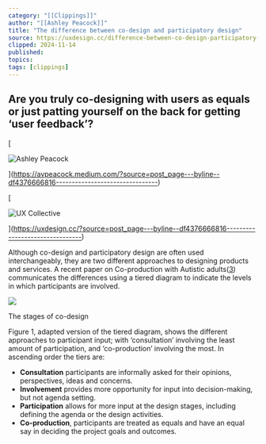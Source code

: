 ```yaml
---
category: "[[Clippings]]"
author: "[[Ashley Peacock]]"
title: "The difference between co-design and participatory design"
source: https://uxdesign.cc/difference-between-co-design-participatory-design-df4376666816
clipped: 2024-11-14
published: 
topics: 
tags: [clippings]
---
```


## Are you truly co-designing with users as equals or just patting yourself on the back for getting ‘user feedback’?

[

![Ashley Peacock](https://miro.medium.com/v2/resize:fill:88:88/1*qsYxB8xLbHMqlDUtI3L47g.jpeg)





](https://avpeacock.medium.com/?source=post_page---byline--df4376666816--------------------------------)

[

![UX Collective](https://miro.medium.com/v2/resize:fill:48:48/1*mDhF9X4VO0rCrJvWFatyxg.png)





](https://uxdesign.cc/?source=post_page---byline--df4376666816--------------------------------)

Although co-design and participatory design are often used interchangeably, they are two different approaches to designing products and services. A recent paper on Co-production with Autistic adults([3](https://www.liebertpub.com/doi/10.1089/aut.2020.0050)) communicates the differences using a tiered diagram to indicate the levels in which participants are involved.

![](https://miro.medium.com/v2/resize:fit:1400/0*070yYESjqatV3lUD.png)

The stages of co-design

Figure 1, adapted version of the tiered diagram, shows the different approaches to participant input; with ‘consultation’ involving the least amount of participation, and ‘co-production’ involving the most. In ascending order the tiers are:

-   **Consultation** participants are informally asked for their opinions, perspectives, ideas and concerns.
-   **Involvement** provides more opportunity for input into decision-making, but not agenda setting.
-   **Participation** allows for more input at the design stages, including defining the agenda or the design activities.
-   **Co-production**, participants are treated as equals and have an equal say in deciding the project goals and outcomes.